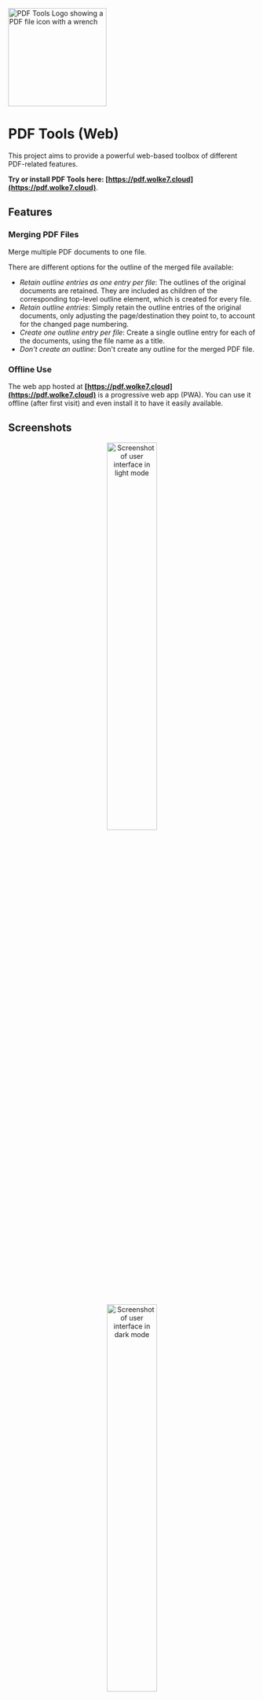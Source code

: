 <img style="width: 200px" src="https://user-images.githubusercontent.com/20766652/235507439-7ffdd1f8-56b7-4a5a-817e-be2ebc06d50b.svg" alt="PDF Tools Logo showing a PDF file icon with a wrench" />

# PDF Tools (Web)
This project aims to provide a powerful web-based toolbox of different PDF-related features.

**Try or install PDF Tools here: [https://pdf.wolke7.cloud](https://pdf.wolke7.cloud)**.

## Features

### Merging PDF Files
Merge multiple PDF documents to one file.

There are different options for the outline of the merged file available:
- _Retain outline entries as one entry per file_: The outlines of the original documents are retained. They are included as children of the corresponding top-level outline element, which is created for every file.
- _Retain outline entries_: Simply retain the outline entries of the original documents, only adjusting the page/destination they point to, to account for the changed page numbering.
- _Create one outline entry per file_: Create a single outline entry for each of the documents, using the file name as a title.
- _Don't create an outline_: Don't create any outline for the merged PDF file.

### Offline Use
The web app hosted at **[https://pdf.wolke7.cloud](https://pdf.wolke7.cloud)** is a progressive web app (PWA).
You can use it offline (after first visit) and even install it to have it easily available.

## Screenshots
<p align="center">
<img style="display: block; width: 45%" src="https://user-images.githubusercontent.com/20766652/235502732-4b21e6f1-5fdf-4ce7-a9cd-438dfb633f98.png" alt="Screenshot of user interface in light mode"/>
<img  style="display: block; width: 45%" src="https://user-images.githubusercontent.com/20766652/235502851-e78a3e23-e9d6-48d5-932d-1ac302ad860a.png" alt="Screenshot of user interface in dark mode"/>
</p>
<p align="center">
<img src="https://user-images.githubusercontent.com/20766652/235502512-d9395cc6-a2fb-40dc-9674-6f9103eb06ab.png" alt="Screenshot of user interface in light mode"/>
</p>


## Project Structure
This project uses Typescript.
The Web App (PWA) is implemented using Next.JS (React) and Tailwind CSS.

The main PDF merging and outline processing work is done in the following files: `lib/pdf-outline-helper.ts` and `components/PDFMagic.tsx`.

This project makes heavy use of the `pdf-lib` JavaScript library for PDF manipulation.
See also [https://pdf-lib.js.org](https://pdf-lib.js.org), [https://github.com/Hopding/pdf-lib](https://github.com/Hopding/pdf-lib) and its fork used in this project: [https://github.com/cantoo-scribe/pdf-lib](https://github.com/cantoo-scribe/pdf-lib).



